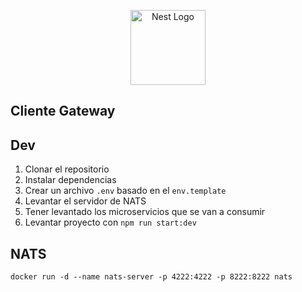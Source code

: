<p align="center">
  <a href="http://nestjs.com/" target="blank"><img src="https://nestjs.com/img/logo-small.svg" width="120" alt="Nest Logo" /></a>
</p>

## Cliente Gateway


## Dev
1. Clonar el repositorio
2. Instalar dependencias
3. Crear un archivo `.env` basado en el `env.template`
4. Levantar el servidor de NATS
5. Tener levantado los microservicios que se van a consumir
6. Levantar proyecto con `npm run start:dev`


## NATS
```
docker run -d --name nats-server -p 4222:4222 -p 8222:8222 nats
```